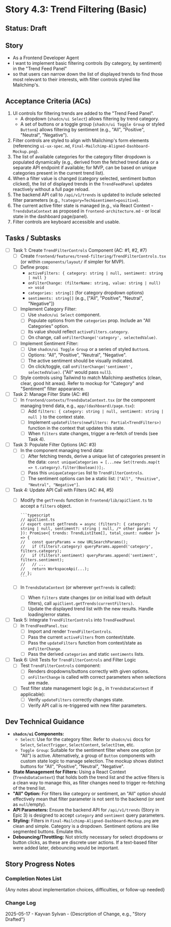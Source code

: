 # Story 4.3: Trend Filtering (Basic)

## Status: Draft

## Story

- As a Frontend Developer Agent
- I want to implement basic filtering controls (by category, by sentiment) in the "Trend Feed Panel"
- so that users can narrow down the list of displayed trends to find those most relevant to their interests, with filter controls styled like Mailchimp's.

## Acceptance Criteria (ACs)

1. UI controls for filtering trends are added to the "Trend Feed Panel".
    - A dropdown (`shadcn/ui Select`) allows filtering by trend category.
    - A set of buttons or a toggle group (`shadcn/ui Toggle Group` or styled `Button`s) allows filtering by sentiment (e.g., "All", "Positive", "Neutral", "Negative").
2. Filter controls are styled to align with Mailchimp's form elements (referencing `ui-ux-spec.md`, `Final-Mailchimp-Aligned-Dashboard-Mockup.png`).
3. The list of available categories for the category filter dropdown is populated dynamically (e.g., derived from the fetched trend data or a separate API endpoint if available; for MVP, can be based on unique categories present in the current trend list).
4. When a filter value is changed (category selected, sentiment button clicked), the list of displayed trends in the `TrendFeedPanel` updates reactively without a full page reload.
5. The backend API call to `/api/v1/trends` is updated to include selected filter parameters (e.g., `?category=Tech&sentiment=positive`).
6. The current active filter state is managed (e.g., via React Context - `TrendsDataContext` as proposed in `frontend-architecture.md` - or local state in the dashboard page/panel).
7. Filter controls are keyboard accessible and usable.

## Tasks / Subtasks

- [ ] Task 1: Create `TrendFilterControls` Component (AC: #1, #2, #7)
  - [ ] Create `frontend/features/trend-filtering/TrendFilterControls.tsx` (or within `components/layout/` if simpler for MVP).
  - [ ] Define props:
    - `activeFilters: { category: string | null, sentiment: string | null }`
    - `onFilterChange: (filterName: string, value: string | null) => void`
    - `categories: string[]` (for category dropdown options)
    - `sentiments: string[]` (e.g., ["All", "Positive", "Neutral", "Negative"])
  - [ ] Implement Category Filter:
    - [ ] Use `shadcn/ui Select` component.
    - [ ] Populate options from the `categories` prop. Include an "All Categories" option.
    - [ ] Its value should reflect `activeFilters.category`.
    - [ ] On change, call `onFilterChange('category', selectedValue)`.
  - [ ] Implement Sentiment Filter:
    - [ ] Use `shadcn/ui Toggle Group` or a series of styled `Button`s.
    - [ ] Options: "All", "Positive", "Neutral", "Negative".
    - [ ] The active sentiment should be visually indicated.
    - [ ] On click/toggle, call `onFilterChange('sentiment', selectedValue)`. ("All" would pass `null`).
  - [ ] Style controls using Tailwind to match Mailchimp aesthetics (clean, clear, good hit areas). Refer to mockup for "Category" and "Sentiment" filter appearance.
- [ ] Task 2: Manage Filter State (AC: #6)
  - [ ] In `frontend/contexts/TrendsDataContext.tsx` (or the component managing trend data, e.g., `app/(dashboard)/page.tsx`):
    - [ ] Add `filters: { category: string | null, sentiment: string | null }` to the context state.
    - [ ] Implement `updateFilters(newFilters: Partial<TrendFilters>)` function in the context that updates this state.
    - [ ] When `filters` state changes, trigger a re-fetch of trends (see Task 4).
- [ ] Task 3: Populate Filter Options (AC: #3)
  - [ ] In the component managing trend data:
    - [ ] After fetching trends, derive a unique list of categories present in the data: `const uniqueCategories = [...new Set(trends.map(t => t.category).filter(Boolean))];`.
    - [ ] Pass this `uniqueCategories` list to `TrendFilterControls`.
    - [ ] The sentiment options can be a static list: `["All", "Positive", "Neutral", "Negative"]`.
- [ ] Task 4: Update API Call with Filters (AC: #4, #5)
  - [ ] Modify the `getTrends` function in `frontend/lib/apiClient.ts` to accept a `filters` object.

        ```typescript
        // apiClient.ts
        // export const getTrends = async (filters?: { category?: string | null, sentiment?: string | null, /* other params */ }): Promise<{ trends: TrendListItem[], total_count: number }> => {
        //   const queryParams = new URLSearchParams();
        //   if (filters?.category) queryParams.append('category', filters.category);
        //   if (filters?.sentiment) queryParams.append('sentiment', filters.sentiment);
        //   // ...
        //   return WorkspaceApi(...);
        // };
        ```

  - [ ] In `TrendsDataContext` (or wherever `getTrends` is called):
    - [ ] When `filters` state changes (or on initial load with default filters), call `apiClient.getTrends(currentFilters)`.
    - [ ] Update the displayed trend list with the new results. Handle loading/error states.
- [ ] Task 5: Integrate `TrendFilterControls` into `TrendFeedPanel`
  - [ ] In `TrendFeedPanel.tsx`:
    - [ ] Import and render `TrendFilterControls`.
    - [ ] Pass the current `activeFilters` from context/state.
    - [ ] Pass the `updateFilters` function from context/state as `onFilterChange`.
    - [ ] Pass the derived `categories` and static `sentiments` lists.
- [ ] Task 6: Unit Tests for `TrendFilterControls` and Filter Logic
  - [ ] Test `TrendFilterControls` component:
    - [ ] Renders dropdowns/buttons correctly with given options.
    - [ ] `onFilterChange` is called with correct parameters when selections are made.
  - [ ] Test filter state management logic (e.g., in `TrendsDataContext` if applicable):
    - [ ] Verify `updateFilters` correctly changes state.
    - [ ] Verify API call is re-triggered with new filter parameters.

## Dev Technical Guidance

- **`shadcn/ui` Components:**
  - `Select`: Use for the category filter. Refer to `shadcn/ui` docs for `Select`, `SelectTrigger`, `SelectContent`, `SelectItem`, etc.
  - `Toggle Group`: Suitable for the sentiment filter where one option (or "All") is active. Alternatively, a group of `Button` components with custom state logic to manage selection. The mockup shows distinct buttons for "All", "Positive", "Neutral", "Negative".
- **State Management for Filters:** Using a React Context (`TrendsDataContext`) that holds both the trend list and the active filters is a clean way to manage this, as filter changes need to trigger re-fetching of the trend list.
- **"All" Option:** For filters like category or sentiment, an "All" option should effectively mean that filter parameter is not sent to the backend (or sent as `null`/empty).
- **API Parameters:** Ensure the backend API for `/api/v1/trends` (Story in Epic 3) is designed to accept `category` and `sentiment` query parameters.
- **Styling:** Filters in `Final-Mailchimp-Aligned-Dashboard-Mockup.png` are clean and simple. Category is a dropdown. Sentiment options are like segmented buttons. Emulate this.
- **Debouncing/Throttling:** Not strictly necessary for select dropdowns or button clicks, as these are discrete user actions. If a text-based filter were added later, debouncing would be important.

## Story Progress Notes

### Completion Notes List

{Any notes about implementation choices, difficulties, or follow-up needed}

### Change Log

2025-05-17 - Kayvan Sylvan - {Description of Change, e.g., "Story Drafted"}
